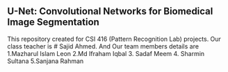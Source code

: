 ## U-Net: Convolutional Networks for Biomedical Image Segmentation
This repository created for CSI 416 (Pattern Recognition Lab) projects.
Our class teacher is # Sajid Ahmed.
And Our team members details are
1.Mazharul Islam Leon
2.Md Ifraham Iqbal
3. Sadaf Meem 
4. Sharmin Sultana 
5.Sanjana Rahman


